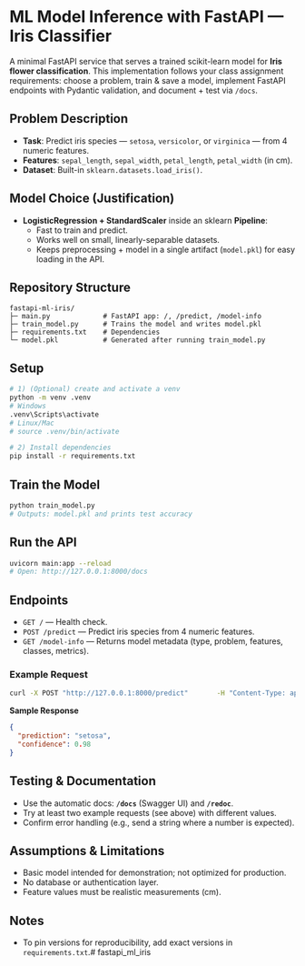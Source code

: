 # ML Model Inference with FastAPI — Iris Classifier

A minimal FastAPI service that serves a trained scikit-learn model for **Iris flower classification**.
This implementation follows your class assignment requirements: choose a problem, train & save a model, implement FastAPI endpoints with Pydantic validation, and document + test via `/docs`.

## Problem Description
- **Task**: Predict iris species — `setosa`, `versicolor`, or `virginica` — from 4 numeric features.
- **Features**: `sepal_length`, `sepal_width`, `petal_length`, `petal_width` (in cm).
- **Dataset**: Built-in `sklearn.datasets.load_iris()`.

## Model Choice (Justification)
- **LogisticRegression + StandardScaler** inside an sklearn **Pipeline**:
  - Fast to train and predict.
  - Works well on small, linearly-separable datasets.
  - Keeps preprocessing + model in a single artifact (`model.pkl`) for easy loading in the API.

## Repository Structure
```text
fastapi-ml-iris/
├─ main.py             # FastAPI app: /, /predict, /model-info
├─ train_model.py      # Trains the model and writes model.pkl
├─ requirements.txt    # Dependencies
└─ model.pkl           # Generated after running train_model.py
```

## Setup
```bash
# 1) (Optional) create and activate a venv
python -m venv .venv
# Windows
.venv\Scripts\activate
# Linux/Mac
# source .venv/bin/activate

# 2) Install dependencies
pip install -r requirements.txt
```

## Train the Model
```bash
python train_model.py
# Outputs: model.pkl and prints test accuracy
```

## Run the API
```bash
uvicorn main:app --reload
# Open: http://127.0.0.1:8000/docs
```

## Endpoints
- `GET /` — Health check.
- `POST /predict` — Predict iris species from 4 numeric features.
- `GET /model-info` — Returns model metadata (type, problem, features, classes, metrics).

### Example Request
```bash
curl -X POST "http://127.0.0.1:8000/predict"       -H "Content-Type: application/json"       -d '{"sepal_length":5.1,"sepal_width":3.5,"petal_length":1.4,"petal_width":0.2}'
```
**Sample Response**
```json
{
  "prediction": "setosa",
  "confidence": 0.98
}
```

## Testing & Documentation
- Use the automatic docs: **`/docs`** (Swagger UI) and **`/redoc`**.
- Try at least two example requests (see above) with different values.
- Confirm error handling (e.g., send a string where a number is expected).

## Assumptions & Limitations
- Basic model intended for demonstration; not optimized for production.
- No database or authentication layer.
- Feature values must be realistic measurements (cm).

## Notes
- To pin versions for reproducibility, add exact versions in `requirements.txt`.# fastapi_ml_iris

